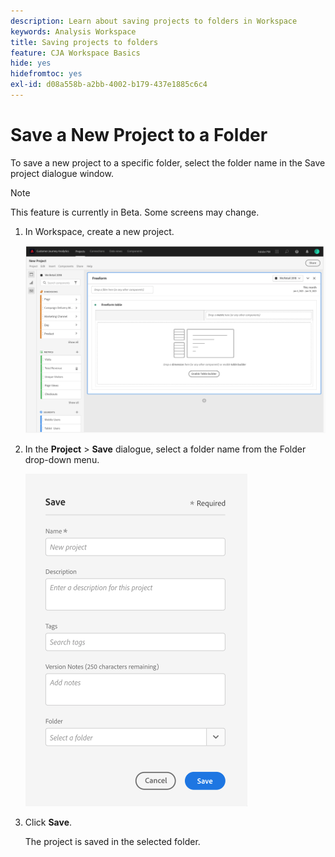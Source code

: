 ```yaml
---
description: Learn about saving projects to folders in Workspace
keywords: Analysis Workspace
title: Saving projects to folders
feature: CJA Workspace Basics
hide: yes
hidefromtoc: yes
exl-id: d08a558b-a2bb-4002-b179-437e1885c6c4
---
```

# Save a New Project to a Folder

To save a new project to a specific folder, select the folder name in the Save project dialogue window.

>[!NOTE]
>
>This feature is currently in Beta. Some screens may change.

1.  In Workspace, create a new project.

    ![](/help/analysis-workspace/build-workspace-project/assets/save-to-folder1.png)

1.  In the **Project** > **Save** dialogue, select a folder name from the Folder drop-down menu.

    ![](/help/analysis-workspace/build-workspace-project/assets/save-to-folder2.png)

1.  Click **Save**.

    The project is saved in the selected folder.
